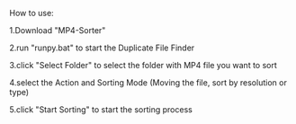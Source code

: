 How to use:

1.Download "MP4-Sorter"

2.run "runpy.bat" to start the Duplicate File Finder

3.click "Select Folder" to select the folder with MP4 file you want to sort

4.select the Action and Sorting Mode (Moving the file, sort by resolution or type)

5.click "Start Sorting" to start the sorting process
